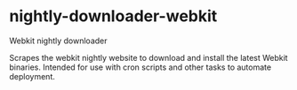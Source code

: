 # nightly-downloader-webkit

Webkit nightly downloader

Scrapes the webkit nightly website to download and install the latest Webkit binaries.
Intended for use with cron scripts and other tasks to automate deployment.
